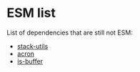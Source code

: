 # ESM list

List of dependencies that are still not ESM:

- [stack-utils](https://github.com/tapjs/stack-utils)
- [acron](https://github.com/acornjs/acorn/issues/1156)
- [is-buffer](https://github.com/feross/is-buffer/pull/43)

